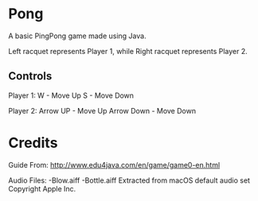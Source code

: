 # Pong

A basic PingPong game made using Java.

Left racquet represents Player 1, while Right racquet represents Player 2.

## Controls

Player 1:
  W - Move Up
  S - Move Down
  
Player 2:
  Arrow UP - Move Up
  Arrow Down - Move Down


# Credits

Guide From:
http://www.edu4java.com/en/game/game0-en.html

Audio Files:
-Blow.aiff
-Bottle.aiff
Extracted from macOS default audio set
Copyright Apple Inc.
